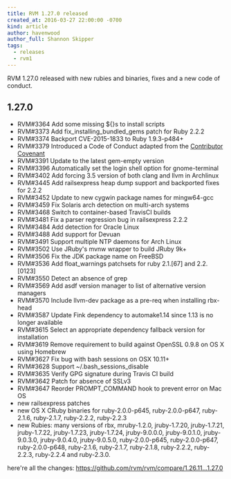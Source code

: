 ```yaml
---
title: RVM 1.27.0 released
created_at: 2016-03-27 22:00:00 -0700
kind: article
author: havenwood
author_full: Shannon Skipper
tags:
  - releases
  - rvm1
---
```


RVM 1.27.0 released with new rubies and binaries, fixes and a new code of conduct.

<!-- more -->

## 1.27.0

- RVM#3364 Add some missing ${}s to install scripts
- RVM#3373 Add fix_installing_bundled_gems patch for Ruby 2.2.2
- RVM#3374 Backport CVE-2015-1833 to Ruby 1.9.3-p484+
- RVM#3379 Introduced a Code of Conduct adapted from the [Contributor Covenant](http://contributor-covenant.org)
- RVM#3391 Update to the latest gem-empty version
- RVM#3396 Automatically set the login shell option for gnome-terminal
- RVM#3402 Add forcing 3.5 version of both clang and llvm in Archlinux
- RVM#3445 Add railsexpress heap dump support and backported fixes for 2.2.2
- RVM#3452 Update to new cygwin package names for mingw64-gcc
- RVM#3459 Fix Solaris arch detection on multi-arch systems
- RVM#3468 Switch to container-based TravisCI builds
- RVM#3481 Fix a parser regression bug in railsexpress 2.2.2
- RVM#3484 Add detection for Oracle Linux
- RVM#3488 Add support for Devuan
- RVM#3491 Support multiple NTP daemons for Arch Linux
- RVM#3502 Use JRuby's mvnw wrapper to build JRuby 9k+
- RVM#3506 Fix the JDK package name on FreeBSD
- RVM#3536 Add float_warnings patchsets for ruby 2.1.[67] and 2.2.[0123]
- RVM#3550 Detect an absence of grep
- RVM#3569 Add asdf version manager to list of alternative version managers
- RVM#3570 Include llvm-dev package as a pre-req when installing rbx-head
- RVM#3587 Update Fink dependency to automake1.14 since 1.13 is no longer available
- RVM#3615 Select an appropriate dependency fallback version for installation
- RVM#3619 Remove requirement to build against OpenSSL 0.9.8 on OS X using Homebrew
- RVM#3627 Fix bug with bash sessions on OSX 10.11+
- RVM#3628 Support ~/.bash_sessions_disable
- RVM#3635 Verify GPG signature during Travis CI build
- RVM#3642 Patch for absence of SSLv3
- RVM#3647 Reorder PROMPT_COMMAND hook to prevent error on Mac OS
- new railsexpress patches
- new OS X CRuby binaries for ruby-2.0.0-p645, ruby-2.0.0-p647, ruby-2.1.6, ruby-2.1.7, ruby-2.2.2, ruby-2.2.3
- new Rubies: many versions of rbx, mruby-1.2.0, jruby-1.7.20, jruby-1.7.21, jruby-1.7.22, jruby-1.7.23, jruby-1.7.24, jruby-9.0.0.0, jruby-9.0.1.0, jruby-9.0.3.0, jruby-9.0.4.0, jruby-9.0.5.0, ruby-2.0.0-p645, ruby-2.0.0-p647, ruby-2.0.0-p648, ruby-2.1.6, ruby-2.1.7, ruby-2.1.8, ruby-2.2.2, ruby-2.2.3, ruby-2.2.4 and ruby-2.3.0.

here're all the changes:
<https://github.com/rvm/rvm/compare/1.26.11...1.27.0>
